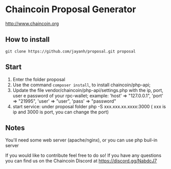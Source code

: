 Chaincoin Proposal Generator
=================

http://www.chaincoin.org

## How to install
`git clone https://github.com/jayanh/proposal.git proposal`

## Start
1. Enter the folder proposal
2. Use the command `composer install`, to install chaincoin/php-api;
3. Update the file vendor/chaincoin/php-api/settings.php with the ip, port, user e password of your rpc-wallet;
  example: 
  'host' => "127.0.0.1",
  'port' => "21995",
  'user' => "user",
  'pass' => "password"
4. start service: under proposal folder
   php -S xxx.xxx.xx.xxxx:3000 ( xxx is ip and 3000 is port, you can change the port)

## Notes
You'll need some web server (apache/nginx), or you can use php buil-in server


If you would like to contribute feel free to do so! If you have any questions you can find us on the Chaincoin Discord at https://discord.gg/NabdcJ7
